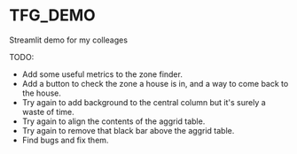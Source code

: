 # TFG_DEMO
Streamlit demo for my colleages

TODO:
 - Add some useful metrics to the zone finder.
 - Add a button to check the zone a house is in, and a way to come back to the house.
 - Try again to add background to the central column but it's surely a waste of time.
 - Try again to align the contents of the aggrid table.
 - Try again to remove that black bar above the aggrid table.
 - Find bugs and fix them.
